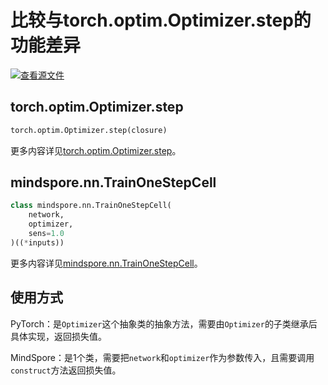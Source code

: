 # 比较与torch.optim.Optimizer.step的功能差异

[![查看源文件](https://mindspore-website.obs.cn-north-4.myhuaweicloud.com/website-images/r1.11/resource/_static/logo_source.png)](https://gitee.com/mindspore/docs/blob/r1.11/docs/mindspore/source_zh_cn/note/api_mapping/pytorch_diff/TrainOneStepCell.md)

## torch.optim.Optimizer.step

```python
torch.optim.Optimizer.step(closure)
```

更多内容详见[torch.optim.Optimizer.step](https://pytorch.org/docs/1.5.0/optim.html#torch.optim.Optimizer.step)。

## mindspore.nn.TrainOneStepCell

```python
class mindspore.nn.TrainOneStepCell(
    network,
    optimizer,
    sens=1.0
)((*inputs))
```

更多内容详见[mindspore.nn.TrainOneStepCell](https://mindspore.cn/docs/zh-CN/r1.11/api_python/nn/mindspore.nn.TrainOneStepCell.html#mindspore.nn.TrainOneStepCell)。

## 使用方式

PyTorch：是`Optimizer`这个抽象类的抽象方法，需要由`Optimizer`的子类继承后具体实现，返回损失值。

MindSpore：是1个类，需要把`network`和`optimizer`作为参数传入，且需要调用`construct`方法返回损失值。
